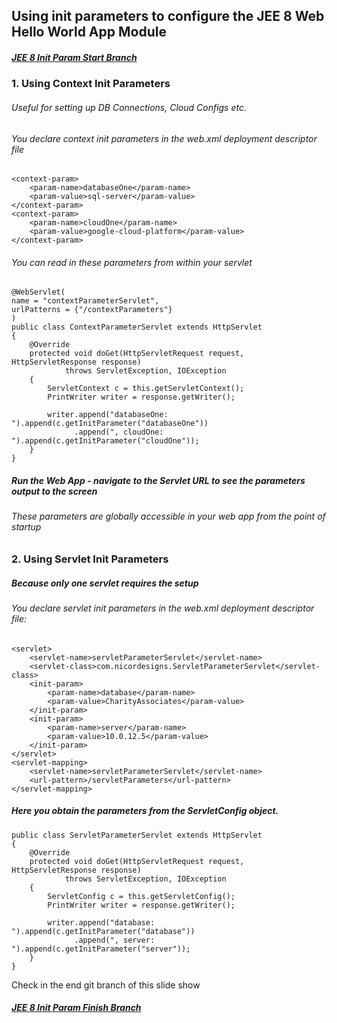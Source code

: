 ## Using init parameters to configure the JEE 8 Web Hello World App Module

##### [JEE 8 Init Param Start Branch](https://github.com/NicorDesigns/javawebdevcourse/tree/jee8web-init-param-start)

### 1. Using Context Init Parameters

###### Useful for setting up DB Connections, Cloud Configs etc.

###### You declare context init parameters in the web.xml deployment descriptor file
	
	<context-param>
        <param-name>databaseOne</param-name>
        <param-value>sql-server</param-value>
    </context-param>
    <context-param>
        <param-name>cloudOne</param-name>
        <param-value>google-cloud-platform</param-value>
    </context-param>
    

###### You can read in these parameters from within your servlet 

```
@WebServlet(
name = "contextParameterServlet",
urlPatterns = {"/contextParameters"}
)
public class ContextParameterServlet extends HttpServlet
{
    @Override
    protected void doGet(HttpServletRequest request, HttpServletResponse response)
            throws ServletException, IOException
    {
        ServletContext c = this.getServletContext();
        PrintWriter writer = response.getWriter();

        writer.append("databaseOne: ").append(c.getInitParameter("databaseOne"))
              .append(", cloudOne: ").append(c.getInitParameter("cloudOne"));
    }
}

```
			
##### Run the Web App - navigate to the Servlet URL to see the parameters output to the screen 
###### These parameters are globally accessible in your web app from the point of startup 
 


### 2. Using Servlet Init Parameters
##### Because only one servlet requires the setup
###### You declare servlet init parameters in the web.xml deployment descriptor file:


	<servlet>
        <servlet-name>servletParameterServlet</servlet-name>
        <servlet-class>com.nicordesigns.ServletParameterServlet</servlet-class>
        <init-param>
            <param-name>database</param-name>
            <param-value>CharityAssociates</param-value>
        </init-param>
        <init-param>
            <param-name>server</param-name>
            <param-value>10.0.12.5</param-value>
        </init-param>
    </servlet>
    <servlet-mapping>
        <servlet-name>servletParameterServlet</servlet-name>
        <url-pattern>/servletParameters</url-pattern>
    </servlet-mapping>
    
##### Here you obtain the parameters from the ServletConfig object.


	public class ServletParameterServlet extends HttpServlet
	{
	    @Override
	    protected void doGet(HttpServletRequest request, HttpServletResponse response)
	            throws ServletException, IOException
	    {
	        ServletConfig c = this.getServletConfig();
	        PrintWriter writer = response.getWriter();
	
	        writer.append("database: ").append(c.getInitParameter("database"))
	              .append(", server: ").append(c.getInitParameter("server"));
	    }
	}	
    
    
	 
Check in the end git branch of this slide show 
##### [JEE 8 Init Param Finish Branch](https://github.com/NicorDesigns/javawebdevcourse/tree/jee8web-init-param-finish)

    

